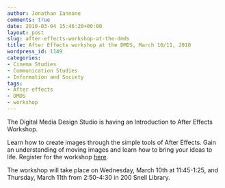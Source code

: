 ```yaml
---
author: Jonathan Iannone
comments: true
date: 2010-03-04 15:46:20+00:00
layout: post
slug: after-effects-workshop-at-the-dmds
title: After Effects workshop at the DMDS, March 10/11, 2010
wordpress_id: 1149
categories:
- Cinema Studies
- Communication Studies
- Information and Society
tags:
- After effects
- DMDS
- workshop
---
```


The Digital Media Design Studio is having an Introduction to After Effects Workshop.

Learn how to create images through the simple tools of After Effects. Gain an understanding of moving images and learn how to bring your ideas to life. Register for the workshop [here](http://www.lib.neu.edu/about_us/digital_media/digital_media_workshop/).

The workshop will take place on Wednesday, March 10th at 11:45-1:25, and Thursday, March 11th from 2:50-4:30 in 200 Snell Library.
